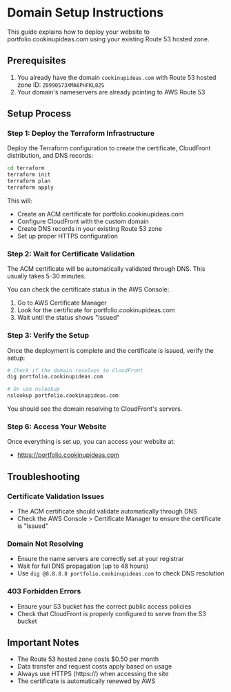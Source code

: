 # Domain Setup Instructions

This guide explains how to deploy your website to portfolio.cookinupideas.com using your existing Route 53 hosted zone.

## Prerequisites

1. You already have the domain `cookinupideas.com` with Route 53 hosted zone ID: `Z0990573XMA6PHFKL82S`
2. Your domain's nameservers are already pointing to AWS Route 53

## Setup Process

### Step 1: Deploy the Terraform Infrastructure

Deploy the Terraform configuration to create the certificate, CloudFront distribution, and DNS records:

```bash
cd terraform
terraform init
terraform plan
terraform apply
```

This will:
- Create an ACM certificate for portfolio.cookinupideas.com
- Configure CloudFront with the custom domain
- Create DNS records in your existing Route 53 zone
- Set up proper HTTPS configuration

### Step 2: Wait for Certificate Validation

The ACM certificate will be automatically validated through DNS. This usually takes 5-30 minutes.

You can check the certificate status in the AWS Console:
1. Go to AWS Certificate Manager
2. Look for the certificate for portfolio.cookinupideas.com
3. Wait until the status shows "Issued"

### Step 3: Verify the Setup

Once the deployment is complete and the certificate is issued, verify the setup:

```bash
# Check if the domain resolves to CloudFront
dig portfolio.cookinupideas.com

# Or use nslookup
nslookup portfolio.cookinupideas.com
```

You should see the domain resolving to CloudFront's servers.

### Step 6: Access Your Website

Once everything is set up, you can access your website at:
- https://portfolio.cookinupideas.com

## Troubleshooting

### Certificate Validation Issues
- The ACM certificate should validate automatically through DNS
- Check the AWS Console > Certificate Manager to ensure the certificate is "Issued"

### Domain Not Resolving
- Ensure the name servers are correctly set at your registrar
- Wait for full DNS propagation (up to 48 hours)
- Use `dig @8.8.8.8 portfolio.cookinupideas.com` to check DNS resolution

### 403 Forbidden Errors
- Ensure your S3 bucket has the correct public access policies
- Check that CloudFront is properly configured to serve from the S3 bucket

## Important Notes

- The Route 53 hosted zone costs $0.50 per month
- Data transfer and request costs apply based on usage
- Always use HTTPS (https://) when accessing the site
- The certificate is automatically renewed by AWS